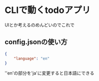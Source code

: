 # CLIで動くtodoアプリ

UIとか考えるのめんどいのでこれで

## config.jsonの使い方
```json
{
    "language": "en"
}
```
''en'の部分を'ja'に変更すると日本語にできる
